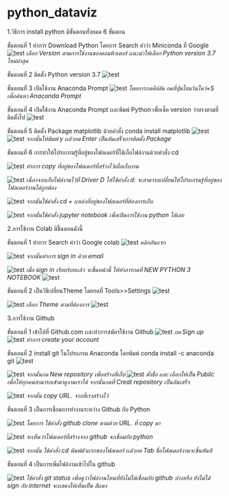# python_dataviz

1.วิธีการ install python มีขั้นตอนทั้งหมด 6 ขั้นตอน

ขั้นตอนที่ 1 ทำการ Download Python โดยการ Search คำว่า Miniconda ที่ Google 
![test](.1.jpg)
*เลือก Version ตามการใช้งานของคอมพิวเตอร์ เเนะนำให้เลือก Python version 3.7 ใหม่ล่าสุด*

ขั้นตอนที่ 2 ติดตั้ง Python version 3.7
![test](.2.jpg)

ขั้นตอนที่ 3 เปิดใช้งาน Anaconda Prompt
![test](.3.jpg)
*โดยการกดคีย์ลัด กดที่ปุ่มโฮมวินโดว์+S เพื่อค้นหา Anaconda Prompt*

ขั้นตอนที่ 4 เปิดใช้งาน Anaconda Prompt เเละพิมพ์ Python เพื่อเช็ค version ว่าตรงตามที่ติดตั้งไป
![test](.31.jpg)

ขั้นตอนที่ 5 ติดตั้ง Package matplotlib ด้วยคำสั่ง conda install matplotlib 
![test](.41.jpg) 
![test](.42.jpg)
*จากนั้นให้พิมพ์ y เเล้วกด Enter เป็นอันเสร็จการติดตั้ง Package*

ขั้นตอนที่ 6 การทำให้โปรเเกรมรู้ที่อยู่ของโฟลเดอร์ที่ใช้เก็บไฟล์งานด้วยคำสั่ง cd

![test](.5.jpg)
*ทำการ copy ที่อยู่ของโฟลเดอร์ที่สร้างไว้เผื่อเก็บงาน*

![test](.6.jpg)
*เนื่องจากเก็บไฟล์งานไว้ที่ Driver D ให้ใช้คำสั่ง d: จะสามารถเปลี่ยนให้โปรเเกรมรู้ที่อยู่ของโฟลเดอร์งานได้ถูกต้อง*

![test](.7.jpg)
*จากนั้นใช้คำสั่ง cd + เเหล่งที่อยู่ของโฟลเดอร์ที่ต้องการเก็บ*

![test](.8.jpg)
*จากนั้นใช้คำสั่ง jupyter notebook เพื่อเปิดการใช้งาน python ได้เลย*


2.การใช้งาน Colab มีขึ้นตอนดังนี้

ขั้นตอนที่ 1 ทำการ Search คำว่า Google colab
![test](q9.jpg)
*คลิกอันเเรก*

![test](.10.jpg)
*จากนั้นทำการ sign in ด้วย email*

![test](.11.jpg)
*เมื่อ sign in เรียบร้อยเเล้ว จะขึ้นหน้านี้ ให้ทำการกดที่ NEW PYTHON 3 NOTEBOOK*
 ![test](.12.jpg)

 ขั้นตอนที่ 2 เป็นวิธีเปลี่ยนTheme โดยกดที่ Tools>>Settings
 ![test](.13.jpg)

 ![test](.14.jpg)
 *เลือก Theme ตามที่ต้องการ*
![test](.15.jpg)

3.การใช้งาน Github

ขั้นตอนที่ 1 เข้าไปที่ Github.com เเละทำการสมัครใช้งาน Github 
![test](.16.jpg)
*กด Sign up*
![test](.17.jpg)
*ทำการ create your account*


ขั้นตอนที่ 2 install git ในโปรเเกรม Anaconda โดยพิมพ์ conda install -c anaconda git
![test](.20.jpg)

![test](.18.jpg)
*จากนั้นกด New repository เพื่อสร้างที่เก็บ*
![test](.19.jpg)
*ตั้งชื่อ เเละ เลือกให้เป็น Pubilc เพื่อให้ทุกคนสามารถเข้ามาดูงานเราได้ จากนั้นกดที่ Creat repository เป็นอันเสร็จ*

![test](.21.jpg)
*จากนั้น copy URL. จากที่เราสร้างไว้*

ขั้นตอนที่ 3 เป็นการเชื่อมการทำงานระหว่าง Github กับ Python

 ![test](.22.jpg)
 *โดยการ ใช้คำสั่ง github clone ตามด้วย URL. ที่ copy มา*

 ![test](.23.jpg)
 *จะเห็นว่าโฟลเดอร์ที่สร้างจาก github จะเชื่อมกับ python*

 ![test](.24.jpg)
 *จากนั้น ใช้คำสั่ง cd พิมพ์ตัวเเรกของโฟลเดอร์ เเล้วกด Tab ชื่อโฟลเดอร์งานจะขึ้นทันที*

 ขั้นตอนที่ 4 เป็นการเพิ่มไฟล์งานเข้าไปใน github

 ![test](.25.jpg)
 *ใช้คำสั่ง git status เพื่อดูว่าไฟล์งานไหนที่ยังไม่ได้เชื่อมกับ github บ้างหรือ ยังไม่ได้ sign กับ internet จะเเสดงให้เห็นเป็น สีเเดง*

 

